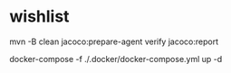 # wishlist

mvn -B clean jacoco:prepare-agent verify jacoco:report

docker-compose -f ./.docker/docker-compose.yml up -d
